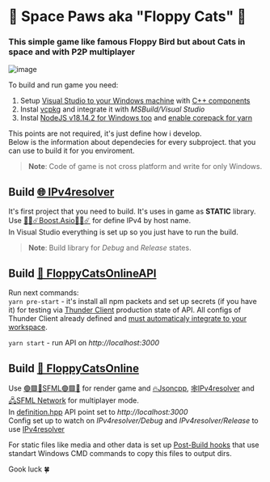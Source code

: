 # 🐾 Space Paws aka "Floppy Cats" 🐾
### This simple game like famous Floppy Bird but about Cats in space and with P2P multiplayer

![image](https://user-images.githubusercontent.com/116926286/226208029-636c4693-8d11-4af6-8e74-b377c1121ebd.png)

To build and run game you need:

1. Setup [Visual Studio to your Windows machine](https://visualstudio.microsoft.com/) with [C++ components](https://learn.microsoft.com/ru-ru/cpp/build/vscpp-step-0-installation?view=msvc-170)
2. Instal [vcpkg](https://vcpkg.io/en/getting-started.html) and integrate it with *MSBuild/Visual Studio*
3. Instal [NodeJS v18.14.2 for Windows too](https://nodejs.org/download/release/v18.14.2/) and [enable corepack for yarn](https://yarnpkg.com/getting-started/install)

This points are not required, it's just define how i develop.  
Below is the information about dependecies for every subproject. that you can use to build it for you enviroment.

> **Note**: Code of game is not cross platform and write for only Windows.

## Build **[🌐 IPv4resolver](https://github.com/Makana-Grey/FloppyCats/tree/master/IPv4resolver)**

It's first project that you need to build. It's uses in game as **STATIC** library.  
Use [🔷🔹☄️Boost.Asio🔷🔹☄️](https://www.boost.org/doc/libs/1_76_0/doc/html/boost_asio.html) for define IPv4 by host name.   
In Visual Studio everything is set up so you just have to run the build.  
> **Note**: Build library for *Debug* and *Release* states.

## Build **[🎯 FloppyCatsOnlineAPI](https://github.com/Makana-Grey/FloppyCats/tree/master/FloppyCatsOnlineAPI)**

Run next commands:  
`yarn pre-start` - it's install all npm packets and set up secrets (if you have it) for testing via [Thunder Client](https://www.thunderclient.com/) production state of API. All configs of Thunder Client already defined and [must automaticaly integrate to your workspace](https://github.com/rangav/thunder-client-support#git-sync). 
  
`yarn start` - run API on *http://localhost:3000*

## Build **[👾 FloppyCatsOnline](https://github.com/Makana-Grey/FloppyCats/tree/master/FloppyCatsOnline)**
Use [🟢🟩💚SFML🟢🟩💚](https://www.sfml-dev.org/) for render game and [🔥Jsoncpp](https://github.com/open-source-parsers/jsoncpp), [🕸️IPv4resolver](https://github.com/Makana-Grey/FloppyCats/tree/master/IPv4resolver) and [🖧SFML Network](https://www.sfml-dev.org/tutorials/2.5/#network-module) for multiplayer mode.  
In [definition.hpp](https://github.com/Makana-Grey/FloppyCats/blob/master/FloppyCatsOnline/FloppyCatsOnline/definitions.hpp) API point set to *http://localhost:3000*  
Config set up to watch on *IPv4resolver/Debug* and *IPv4resolver/Release* to use [IPv4resolver](https://github.com/Makana-Grey/FloppyCats/tree/master/IPv4resolver)  
  
For static files like media and other data is set up [Post-Build hooks](https://learn.microsoft.com/en-us/visualstudio/ide/how-to-specify-build-events-csharp?view=vs-2022) that use standart Windows CMD commands to copy this files to output dirs.  

Gook luck 🍀

